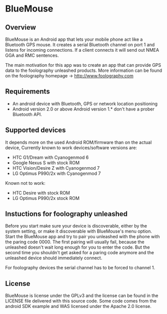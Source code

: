 BlueMouse
=========

Overview
--------

BlueMouse is an Android app that lets your mobile phone act like 
a Bluetooth GPS mouse. It creates a serial Bluetooth channel on port 1
and listens for incoming connections. If a client connects it will send out
NMEA GGA and RMC sentences.

The main motivation for this app was to create an app
that can provide GPS data to the foolography unleashed products.
More information can be found on the foolography homepage 
-> http://www.foolography.com

Requirements
------------

  * An android device with Bluetooth, GPS or network location positioning
  * Android version 2.0 or above
    Android version 1.* don't have a prober Bluetooth API.

Supported devices
-----------------

It depends more on the used Android ROM/firmware than on the actual device,
Currently known to work devices/software versions are:

  * HTC G1/Dream with Cyanogenmod 6
  * Google Nexus S with stock ROM
  * HTC Vision/Desire Z with Cyanogenmod 7
  * LG Optimus P990/2x with Cyanogenmod 7

Known not to work:

  * HTC Desire with stock ROM
  * LG Optimus P990/2x stock ROM

Instuctions for foolography unleashed
-------------------------------------

Before you start make sure your device is discoverable, either by the
system setting, or make it discoverable with BlueMouse's menu option.
Start the BlueMouse app and try to pair you unleashed with the phone
with the paring code 0000. The first pairing will usually fail,
because the unleashed doesn't wait long enough for you to enter the code.
But the second time you shouldn't get asked for a paring code anymore
and the unleashed device should immediately connect.

For foolography devices the serial channel has to be forced to channel 1.

License
-------

BlueMouse is license under the GPLv3 and the license
can be found in the LICENSE file delivered with this source code.
Some code comes from the android SDK example and WAS licensed under the Apache 2.0 license.

